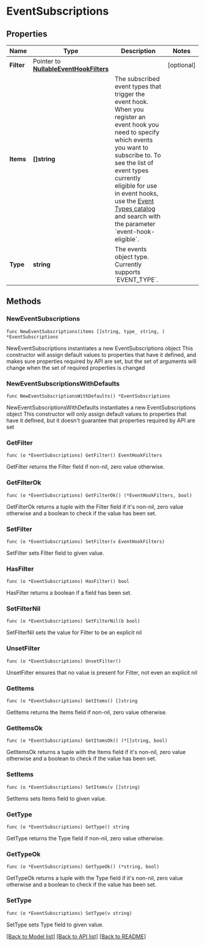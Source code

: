 # EventSubscriptions

## Properties

Name | Type | Description | Notes
------------ | ------------- | ------------- | -------------
**Filter** | Pointer to [**NullableEventHookFilters**](EventHookFilters.md) |  | [optional] 
**Items** | **[]string** | The subscribed event types that trigger the event hook. When you register an event hook you need to specify which events you want to subscribe to. To see the list of event types currently eligible for use in event hooks, use the [Event Types catalog](/docs/reference/api/event-types/#catalog) and search with the parameter &#x60;event-hook-eligible&#x60;. | 
**Type** | **string** | The events object type. Currently supports &#x60;EVENT_TYPE&#x60;. | 

## Methods

### NewEventSubscriptions

`func NewEventSubscriptions(items []string, type_ string, ) *EventSubscriptions`

NewEventSubscriptions instantiates a new EventSubscriptions object
This constructor will assign default values to properties that have it defined,
and makes sure properties required by API are set, but the set of arguments
will change when the set of required properties is changed

### NewEventSubscriptionsWithDefaults

`func NewEventSubscriptionsWithDefaults() *EventSubscriptions`

NewEventSubscriptionsWithDefaults instantiates a new EventSubscriptions object
This constructor will only assign default values to properties that have it defined,
but it doesn't guarantee that properties required by API are set

### GetFilter

`func (o *EventSubscriptions) GetFilter() EventHookFilters`

GetFilter returns the Filter field if non-nil, zero value otherwise.

### GetFilterOk

`func (o *EventSubscriptions) GetFilterOk() (*EventHookFilters, bool)`

GetFilterOk returns a tuple with the Filter field if it's non-nil, zero value otherwise
and a boolean to check if the value has been set.

### SetFilter

`func (o *EventSubscriptions) SetFilter(v EventHookFilters)`

SetFilter sets Filter field to given value.

### HasFilter

`func (o *EventSubscriptions) HasFilter() bool`

HasFilter returns a boolean if a field has been set.

### SetFilterNil

`func (o *EventSubscriptions) SetFilterNil(b bool)`

 SetFilterNil sets the value for Filter to be an explicit nil

### UnsetFilter
`func (o *EventSubscriptions) UnsetFilter()`

UnsetFilter ensures that no value is present for Filter, not even an explicit nil
### GetItems

`func (o *EventSubscriptions) GetItems() []string`

GetItems returns the Items field if non-nil, zero value otherwise.

### GetItemsOk

`func (o *EventSubscriptions) GetItemsOk() (*[]string, bool)`

GetItemsOk returns a tuple with the Items field if it's non-nil, zero value otherwise
and a boolean to check if the value has been set.

### SetItems

`func (o *EventSubscriptions) SetItems(v []string)`

SetItems sets Items field to given value.


### GetType

`func (o *EventSubscriptions) GetType() string`

GetType returns the Type field if non-nil, zero value otherwise.

### GetTypeOk

`func (o *EventSubscriptions) GetTypeOk() (*string, bool)`

GetTypeOk returns a tuple with the Type field if it's non-nil, zero value otherwise
and a boolean to check if the value has been set.

### SetType

`func (o *EventSubscriptions) SetType(v string)`

SetType sets Type field to given value.



[[Back to Model list]](../README.md#documentation-for-models) [[Back to API list]](../README.md#documentation-for-api-endpoints) [[Back to README]](../README.md)


